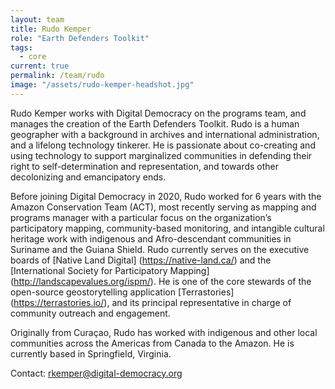 ```yaml
---
layout: team
title: Rudo Kemper
role: "Earth Defenders Toolkit"
tags:
  - core
current: true
permalink: /team/rudo
image: "/assets/rudo-kemper-headshot.jpg"
---
```


Rudo Kemper works with Digital Democracy on the programs team, and manages the creation of the Earth Defenders Toolkit. Rudo is a human geographer with a background in archives and international administration, and a lifelong technology tinkerer. He is passionate about co-creating and using technology to support marginalized communities in defending their right to self-determination and representation, and towards other decolonizing and emancipatory ends.

Before joining Digital Democracy in 2020, Rudo worked for 6 years with the Amazon Conservation Team (ACT), most recently serving as mapping and programs manager with a particular focus on the organization’s participatory mapping, community-based monitoring, and intangible cultural heritage work with indigenous and Afro-descendant communities in Suriname and the Guiana Shield. Rudo currently serves on the executive boards of [Native Land Digital] (https://native-land.ca/) and the [International Society for Participatory Mapping] (http://landscapevalues.org/ispm/). He is one of the core stewards of the open-source geostorytelling application [Terrastories] (https://terrastories.io/), and its principal representative in charge of community outreach and engagement.

Originally from Curaçao, Rudo has worked with indigenous and other local communities across the Americas from Canada to the Amazon. He is currently based in Springfield, Virginia.

Contact: [rkemper@digital-democracy.org](mailto:rkemper@digital-democracy.org)

